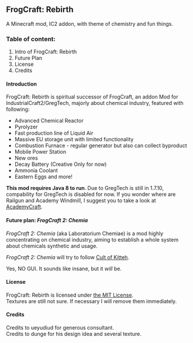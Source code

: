## FrogCraft: Rebirth
A Minecraft mod, IC2 addon, with theme of chemistry and fun things.

### Table of content:  
 1. Intro of FrogCraft: Rebirth
 2. Future Plan
 3. License
 4. Credits
 
#### Introduction
FrogCraft: Rebirth is spiritual successor of FrogCraft, an addon Mod for IndustrialCraft2/GregTech, majorly about chemical industry, featured with following:
 * Advanced Chemical Reactor
 * Pyrolyzer
 * Fast production line of Liquid Air
 * Massive EU storage unit with limited functionality
 * Combustion Furnace - regular generator but also can collect byproduct
 * Mobile Power Station
 * New ores
 * Decay Battery (Creative Only for now)
 * Ammonia Coolant
 * Eastern Eggs and more!

**This mod requires Java 8 to run**. 
Due to GregTech is still in 1.7.10, compability for GregTech is disabled for now. 
If you wonder where are Railgun and Academy Windmill, I suggest you to take a look at [AcademyCraft][link_ACMOD]. 

#### Future plan: _FrogCraft 2: Chemia_
*FrogCraft 2: Chemia* (aka Laboratorium Chemiae) is a mod highly concentrating on chemical industry, aiming to establish a whole system about chemicals synthetic and usage. 

*FrogCraft 2: Chemia* will try to follow [Cult of Kitteh][link_CultOfKitteh]. 

Yes, NO GUI. It sounds like insane, but it *will* be.

#### License
FrogCraft: Rebirth is licensed under [the MIT License](./LICENSE_FrogCraft_Rebirth).  
Textures are still not sure. If necessary I will remove them immediately.

#### Credits
Credits to ueyudiud for generous consultant.  
Credits to dunge for his design idea and several texture.

[link_ACMOD]: https://github.com/LambdaInnovation/AcademyCraft
[link_CultOfKitteh]: http://asie.pl/kitteh/